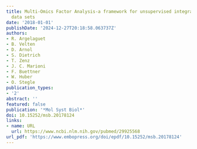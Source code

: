 ```yaml
---
title: Multi-Omics Factor Analysis-a framework for unsupervised integration of multi-omics
  data sets
date: '2018-01-01'
publishDate: '2024-12-27T20:18:58.063737Z'
authors:
- R. Argelaguet
- B. Velten
- D. Arnol
- S. Dietrich
- T. Zenz
- J. C. Marioni
- F. Buettner
- W. Huber
- O. Stegle
publication_types:
- '2'
abstract: ''
featured: false
publication: '*Mol Syst Biol*'
doi: 10.15252/msb.20178124
links:
- name: URL
  url: https://www.ncbi.nlm.nih.gov/pubmed/29925568
url_pdf: 'https://www.embopress.org/doi/epdf/10.15252/msb.20178124'
---
```


